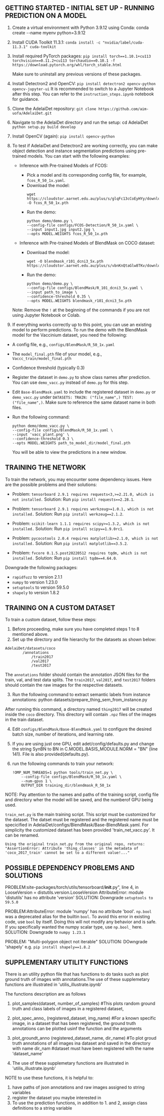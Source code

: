 ## GETTING STARTED - INITIAL SET UP - RUNNING PREDICTION ON A MODEL

1. Create a virtual environment with Python 3.9.12 using Conda:
conda create --name myenv python=3.9.12

2. Install CUDA Toolkit 11.3.1:
```conda install -c "nvidia/label/cuda-11.3.1" cuda-toolkit```


3. Install required PyTorch packages:
```pip install torch==1.10.1+cu113 torchvision==0.11.2+cu113 torchaudio==0.10.1 -f https://download.pytorch.org/whl/torch_stable.html```

     Make sure to uninstall any previous versions of these packages.

5. Install Detectron2 and OpenCV:
```pip install detectron2 opencv-python opencv-jupyter-ui```
It is recommended to switch to a Jupyter Notebook after this step. You can refer to the `instruction_steps.ipynb` notebook for guidance.

6. Clone the AdelaiDet repository:
```git clone https://github.com/aim-uofa/AdelaiDet.git```

7. Navigate to the AdelaiDet directory and run the setup:
  cd AdelaiDet
```python setup.py build develop```

8. Install OpenCV (again): ```pip install opencv-python```

9. To test if AdelaiDet and Detectron2 are working correctly, you can make object detection and instance segmentation predictions using pre-trained models. You can start with the following examples:

	- Inference with Pre-trained Models of FCOS:
	  - Pick a model and its corresponding config file, for example, `fcos_R_50_1x.yaml`.
	  - Download the model:
	    ```
	    wget https://cloudstor.aarnet.edu.au/plus/s/glqFc13cCoEyHYy/download -O fcos_R_50_1x.pth
	    ```
	  - Run the demo:
	    ```
	    python demo/demo.py \
	    --config-file configs/FCOS-Detection/R_50_1x.yaml \
	    --input input1.jpg input2.jpg \
	    --opts MODEL.WEIGHTS fcos_R_50_1x.pth
	    ```
	
	- Inference with Pre-trained Models of BlendMask on COCO dataset:
	  - Download the model:
	    ```
	    wget -O blendmask_r101_dcni3_5x.pth https://cloudstor.aarnet.edu.au/plus/s/vbnKnQtaGlw8TKv/download
	    ```
	  - Run the demo:
	    ```
	    python demo/demo.py \
	    --config-file configs/BlendMask/R_101_dcni3_5x.yaml \
	    --input path_to_image \
	    --confidence-threshold 0.35 \
	    --opts MODEL.WEIGHTS blendmask_r101_dcni3_5x.pth
	    ```
	
	Note: Remove the `!` at the beginning of the commands if you are not using Jupyter Notebook or Colab.

10. If everything works correctly up to this point, you can use an existing model to perform predictions. To run the demo with the BlendMask model for the Vaccinium dataset, you need the following:
- A config file, e.g., `configs/BlendMask/R_50_1x.yaml`
- The `model_final.pth` file of your model, e.g., `Vaccc_train/model_final.pth`
- Confidence threshold (typically 0.3)
- Register the dataset in `demo.py` to show class names after prediction. You can use `demo_vacc.py` instead of `demo.py` for this step.
- Edit `Base-BlendMask.yaml` to include the registered dataset in `demo.py` or `demo_vacc.py` under `DATASETS: TRAIN: ("file_name",) TEST: ("file_name",)`. Make sure to reference the same dataset name in both files.
- Run the following command:
  ```
  python demo/demo_vacc.py \
  --config-file configs/BlendMask/R_50_1x.yaml \
  --input 'vacc_plant.png' \
  --confidence-threshold 0.3 \
  --opts MODEL.WEIGHTS path_to_model_dir/model_final.pth
  ```

  You will be able to view the predictions in a new window.

## TRAINING THE NETWORK

To train the network, you may encounter some dependency issues. Here are the possible problems and their solutions:

- Problem: `tensorboard 2.9.1 requires requests<3,>=2.21.0, which is not installed.`
Solution: Run `pip install requests==2.28.1`.

- Problem: `tensorboard 2.9.1 requires werkzeug>=1.0.1, which is not installed.`
Solution: Run `pip install werkzeug==2.1.2`.

- Problem: `scikit-learn 1.1.1 requires scipy>=1.3.2, which is not installed.`
Solution: Run `pip install scipy==1.9.0rc1`.

- Problem: `pycocotools 2.0.4 requires matplotlib>=2.1.0, which is not installed.`
Solution: Run `pip install matplotlib==3.5.2`.

- Problem: `fvcore 0.1.5.post20220512 requires tqdm, which is not installed.`
Solution: Run `pip install tqdm==4.64.0`.

Downgrade the following packages:
- `rapidfuzz` to version 2.1.1
- `numpy` to version 1.23.0
- `setuptools` to version 59.5.0
- `shapely` to version 1.8.2

## TRAINING ON A CUSTOM DATASET

To train a custom dataset, follow these steps:

1. Before proceeding, make sure you have completed steps 1 to 8 mentioned above.
2. Set up the directory and file hierarchy for the datasets as shown below:
```
AdelaiDet/datasets/coco
		/annotations
			/train2017
			/val2017
			/test2017
```

The `annotations` folder should contain the annotation JSON files for the train, val, and test data splits. The `train2017`, `val2017`, and `test2017` folders should contain the raw images for the respective datasets.

3. Run the following command to extract semantic labels from instance annotations:
python datasets/prepare_thing_sem_from_instance.py

After running this command, a directory named `thing2017` will be created inside the `coco` directory. This directory will contain `.npz` files of the images in the train dataset.

4. Edit `configs/BlendMask/Base-BlendMask.yaml` to configure the desired batch size, number of iterations, and learning rate.

5. If you are using just one GPU, edit adet/config/defaults.py and change the string SynBN to BN in C.MODEL.BASIS_MODULE.NORM = "BN" (line 141). File is also 	provided(defaults.py).

6. run the following commands to train your network:
	```
	!OMP_NUM_THREADS=1 python tools/train_net.py \      
    	--config-file configs/BlendMask/R_50_1x.yaml \
    	--num-gpus 1 \
    	OUTPUT_DIR training_dir/blendmask_R_50_1x
	```


NOTE: Pay attention to the names and paths of the training script, config file and directory wher the model will be saved, and the numberof GPU being used. 

`train_net.py` is the main training script. This script must be customized for the dataset. The datset must be registered and the registered name must be specicified in AdelaiDet/configs/BlendMask/Base-BlendMask.yaml.
	For simplicity the customized dataset has been provided 'train_net_vacc.py'. It can be renamed. 

	Using the original train_net.py from the original repo, returns: "AssertionError: Attribute 'thing_classes' in the metadata of 'coco_2017_train' cannot be set to a different value!..."




## POSSIBLE DEPENDENCY PROBLEMS AND SOLUTIONS
PROBLEM:site-packages/torch/utils/tensorboard/__init__.py", line 4, in <module> LooseVersion = distutils.version.LooseVersion AttributeError: module 'distutils' has no attribute 'version'
SOLUTION: Downgrade `setuptools to 59.5.0`

PROBLEM:AttributeError: module 'numpy' has no attribute 'bool'. `np.bool` was a deprecated alias for the builtin `bool`. To avoid this error in existing code, use `bool` by itself. Doing this will not modify any behavior and is safe. 
If you specifically wanted the numpy scalar type, use `np.bool_` here.
SOLUTION: Downgrade to `numpy 1.23.1`

PROBLEM: "Multi-polygon object not iterable"
SOLUTION: DOwngrade 'shapely' e.g.  `pip install shapely==1.8.2`
	
## SUPPLEMENTARY UTILITY FUNCTIONS

There is an utility python file that has functions to do tasks such as plot ground truth of images with annotations.The use of these supplemetary functions are illustrated in 'utilis_illustrate.ipynb' 

The functions description are as follows

1. plot_samples(dataset, number_of_samples) #This plots random ground truth and class labels of images in a registered dataset, 

2. plot_spec_anno_ (registered_dataset, img_name) #For a known specific image, in a dataset that has been registered, the ground truth annotations can be plotted usinf the function and the arguments

3. plot_groundt_anno (registered_dataset_name, dir_name) #To plot groud truth annotations of all images ina dataset and saved in the directory with name dir_nam
#dataset  must have been registered  with the name 'dataset_name'

4. The use of these supplemetary functions are illustrated in 'utilis_illustrate.ipynb'

NOTE to use these functions, it is helpful to:
1. have paths of json annotations and raw images assigned to string variables
2. register the dataset you maybe interested in
3. To use the prediction functions, in addition to 1. and 2, assign class definitions to a string variable

